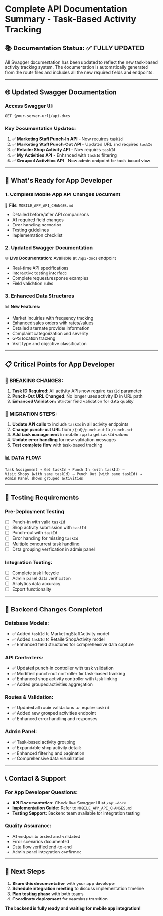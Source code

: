 # Complete API Documentation Summary - Task-Based Activity Tracking

## 📚 **Documentation Status: ✅ FULLY UPDATED**

All Swagger documentation has been updated to reflect the new task-based activity tracking system. The documentation is automatically generated from the route files and includes all the new required fields and endpoints.

---

## 🌐 **Updated Swagger Documentation**

### **Access Swagger UI:**
```
GET {your-server-url}/api-docs
```

### **Key Documentation Updates:**
1. ✅ **Marketing Staff Punch-In API** - Now requires `taskId`
2. ✅ **Marketing Staff Punch-Out API** - Updated URL and requires `taskId`
3. ✅ **Retailer Shop Activity API** - Now requires `taskId`
4. ✅ **My Activities API** - Enhanced with `taskId` filtering
5. ✅ **Grouped Activities API** - New admin endpoint for task-based view

---

## 🚀 **What's Ready for App Developer**

### **1. Complete Mobile App API Changes Document**
📄 **File:** `MOBILE_APP_API_CHANGES.md`
- Detailed before/after API comparisons
- All required field changes
- Error handling scenarios
- Testing guidelines
- Implementation checklist

### **2. Updated Swagger Documentation**
🌐 **Live Documentation:** Available at `/api-docs` endpoint
- Real-time API specifications
- Interactive testing interface
- Complete request/response examples
- Field validation rules

### **3. Enhanced Data Structures**
📊 **New Features:**
- Market inquiries with frequency tracking
- Enhanced sales orders with rates/values
- Detailed alternate provider information
- Complaint categorization and severity
- GPS location tracking
- Visit type and objective classification

---

## 📋 **Critical Points for App Developer**

### **🚨 BREAKING CHANGES:**
1. **Task ID Required:** All activity APIs now require `taskId` parameter
2. **Punch-Out URL Changed:** No longer uses activity ID in URL path
3. **Enhanced Validation:** Stricter field validation for data quality

### **🔄 MIGRATION STEPS:**
1. **Update API calls** to include `taskId` in all activity endpoints
2. **Change punch-out URL** from `/{id}/punch-out` to `/punch-out`
3. **Add task management** in mobile app to get `taskId` values
4. **Update error handling** for new validation messages
5. **Test complete flow** with task-based tracking

### **📊 DATA FLOW:**
```
Task Assignment → Get taskId → Punch In (with taskId) → 
Visit Shops (with same taskId) → Punch Out (with same taskId) → 
Admin Panel shows grouped activities
```

---

## 🧪 **Testing Requirements**

### **Pre-Deployment Testing:**
- [ ] Punch-in with valid `taskId`
- [ ] Shop activity submission with `taskId`
- [ ] Punch-out with `taskId`
- [ ] Error handling for missing `taskId`
- [ ] Multiple concurrent task handling
- [ ] Data grouping verification in admin panel

### **Integration Testing:**
- [ ] Complete task lifecycle
- [ ] Admin panel data verification
- [ ] Analytics data accuracy
- [ ] Export functionality

---

## 🔧 **Backend Changes Completed**

### **Database Models:**
- ✅ Added `taskId` to MarketingStaffActivity model
- ✅ Added `taskId` to RetailerShopActivity model
- ✅ Enhanced field structures for comprehensive data capture

### **API Controllers:**
- ✅ Updated punch-in controller with task validation
- ✅ Modified punch-out controller for task-based tracking
- ✅ Enhanced shop activity controller with task linking
- ✅ Added grouped activities aggregation

### **Routes & Validation:**
- ✅ Updated all route validations to require `taskId`
- ✅ Added new grouped activities endpoint
- ✅ Enhanced error handling and responses

### **Admin Panel:**
- ✅ Task-based activity grouping
- ✅ Expandable shop activity details
- ✅ Enhanced filtering and pagination
- ✅ Comprehensive data visualization

---

## 📞 **Contact & Support**

### **For App Developer Questions:**
- **API Documentation:** Check live Swagger UI at `/api-docs`
- **Implementation Guide:** Refer to `MOBILE_APP_API_CHANGES.md`
- **Testing Support:** Backend team available for integration testing

### **Quality Assurance:**
- All endpoints tested and validated
- Error scenarios documented
- Data flow verified end-to-end
- Admin panel integration confirmed

---

## 🎯 **Next Steps**

1. **Share this documentation** with your app developer
2. **Schedule integration meeting** to discuss implementation timeline
3. **Plan testing phase** with both teams
4. **Coordinate deployment** for seamless transition

**The backend is fully ready and waiting for mobile app integration!** 